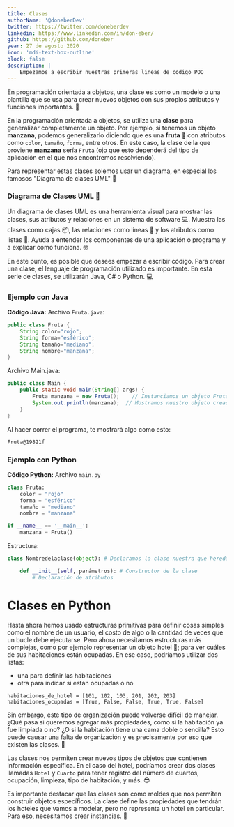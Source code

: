 ```yaml
---
title: Clases
authorName: '@doneberDev'
twitter: https://twitter.com/doneberdev
linkedin: https://www.linkedin.com/in/don-eber/
github: https://github.com/doneber
year: 27 de agosto 2020
icon: 'mdi-text-box-outline'
block: false
description: |
    Empezamos a escribir nuestras primeras lineas de codigo POO
---
```


En programación orientada a objetos, una clase es como un modelo o una plantilla que se usa para crear nuevos objetos con sus propios atributos y funciones importantes. 🎨

En la programación orientada a objetos, se utiliza una **clase** para generalizar completamente un objeto. Por ejemplo, si tenemos un objeto **manzana**, podemos generalizarlo diciendo que es una **fruta** 🍎 con atributos como `color`, `tamaño`, `forma`, entre otros. En este caso, la clase de la que proviene **manzana** sería `Fruta` (ojo que esto dependerá del tipo de aplicación en el que nos encontremos resolviendo). 

Para representar estas clases solemos usar un diagrama, en especial los famosos "Diagrama de clases UML" 📐

### Diagrama de Clases UML 📐

Un diagrama de clases UML es una herramienta visual para mostrar las clases, sus atributos y relaciones en un sistema de software 💻. Muestra las clases como cajas 📦, las relaciones como líneas 🔗 y los atributos como listas 📝. Ayuda a entender los componentes de una aplicación o programa y a explicar cómo funciona. 🤓

En este punto, es posible que desees empezar a escribir código. Para crear una clase, el lenguaje de programación utilizado es importante. En esta serie de clases, se utilizarán Java, C# o Python. 💻

### Ejemplo con Java

**Código Java:** Archivo `Fruta.java`:

```java
public class Fruta {
	String color="rojo";
	String forma="esférico";
	String tamaño="mediano";
	String nombre="manzana";
}
```

Archivo Main.java:

```java
public class Main {
	public static void main(String[] args) {
		Fruta manzana = new Fruta();	// Instanciamos un objeto Fruta
		System.out.println(manzana);  // Mostramos nuestro objeto creado
	}
}
```

Al hacer correr el programa, te mostrará algo como esto:

```
Fruta@19821f
```

### Ejemplo con Python

**Código Python:** Archivo `main.py`

```python
class Fruta:
	color = "rojo"
	forma = "esférico"
	tamaño = "mediano"
	nombre = "manzana"

if __name__ == '__main__':
    manzana = Fruta()
```

Estructura:

```python
class Nombredelaclase(object): # Declaramos la clase nuestra que hereda de Object

	def __init__(self, parámetros): # Constructor de la clase
		# Declaración de atributos
```

# **Clases en Python**

Hasta ahora hemos usado estructuras primitivas para definir cosas simples como el nombre de un usuario, el costo de algo o la cantidad de veces que un bucle debe ejecutarse. Pero ahora necesitamos estructuras más complejas, como por ejemplo representar un objeto hotel 🏨; para ver cuáles de sus habitaciones están ocupadas. En ese caso, podríamos utilizar dos listas:

- una para definir las habitaciones
- otra para indicar si están ocupadas o no

```
habitaciones_de_hotel = [101, 102, 103, 201, 202, 203]
habitaciones_ocupadas = [True, False, False, True, True, False]
```

Sin embargo, este tipo de organización puede volverse difícil de manejar. ¿Qué pasa si queremos agregar más propiedades, como si la habitación ya fue limpiada o no? ¿O si la habitación tiene una cama doble o sencilla? Esto puede causar una falta de organización y es precisamente por eso que existen las clases. 🏢

Las clases nos permiten crear nuevos tipos de objetos que contienen información específica. En el caso del hotel, podríamos crear dos clases llamadas `Hotel` y `Cuarto` para tener registro del número de cuartos, ocupación, limpieza, tipo de habitación, y más. 😎

Es importante destacar que las clases son como moldes que nos permiten construir objetos específicos. La clase define las propiedades que tendrán los hoteles que vamos a modelar, pero no representa un hotel en particular. Para eso, necesitamos crear instancias. 🔨